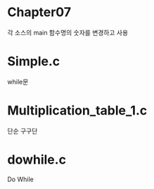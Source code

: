 # Chapter07


각 소스의 main 함수명의 숫자를 변경하고 사용

<h1> Simple.c </h1> while문<br>
<h1> Multiplication_table_1.c </h1> 단순 구구단<br>
<h1> dowhile.c </h1> Do While<br>

